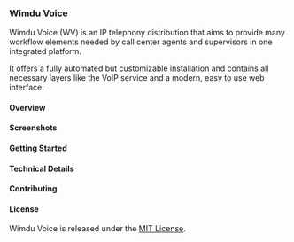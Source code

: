 ### Wimdu Voice

Wimdu Voice (WV) is an IP telephony distribution that aims to provide many workflow elements needed by call center agents and supervisors in one integrated platform.

It offers a fully automated but customizable installation and contains all necessary layers like the VoIP service and a modern, easy to use web interface.

#### Overview

#### Screenshots

#### Getting Started

#### Technical Details

#### Contributing

#### License

Wimdu Voice is released under the [MIT License](LICENSE).
